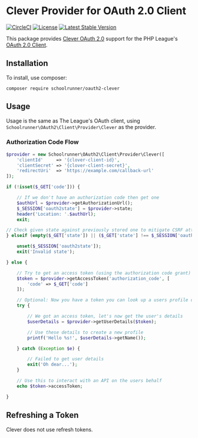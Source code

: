 # Clever Provider for OAuth 2.0 Client
[![CircleCI](https://img.shields.io/circleci/project/Schoolrunner/oauth2-clever.svg)](https://circleci.com/gh/Schoolrunner/oauth2-clever)
[![License](https://img.shields.io/packagist/l/schoolrunner/oauth2-clever.svg)](https://github.com/schoolrunner/oauth2-clever/blob/master/LICENSE)
[![Latest Stable Version](https://img.shields.io/packagist/v/schoolrunner/oauth2-clever.svg)](https://packagist.org/packages/schoolrunner/oauth2-clever)

This package provides [Clever OAuth 2.0](https://dev.clever.com/instant-login/bearer-tokens) support for the PHP League's [OAuth 2.0 Client](https://github.com/thephpleague/oauth2-client).

## Installation

To install, use composer:

```
composer require schoolrunner/oauth2-clever
```

## Usage

Usage is the same as The League's OAuth client, using `Schoolrunner\OAuth2\Client\Provider\Clever` as the provider.

### Authorization Code Flow

```php
$provider = new Schoolrunner\OAuth2\Client\Provider\Clever([
    'clientId'     => '{clover-client-id}',
    'clientSecret' => '{clover-client-secret}',
    'redirectUri'  => 'https://example.com/callback-url'
]);

if (!isset($_GET['code'])) {

    // If we don't have an authorization code then get one
    $authUrl = $provider->getAuthorizationUrl();
    $_SESSION['oauth2state'] = $provider->state;
    header('Location: '.$authUrl);
    exit;

// Check given state against previously stored one to mitigate CSRF attack
} elseif (empty($_GET['state']) || ($_GET['state'] !== $_SESSION['oauth2state'])) {

    unset($_SESSION['oauth2state']);
    exit('Invalid state');

} else {

    // Try to get an access token (using the authorization code grant)
    $token = $provider->getAccessToken('authorization_code', [
        'code' => $_GET['code']
    ]);

    // Optional: Now you have a token you can look up a users profile data
    try {

        // We got an access token, let's now get the user's details
        $userDetails = $provider->getUserDetails($token);

        // Use these details to create a new profile
        printf('Hello %s!', $userDetails->getName());

    } catch (Exception $e) {

        // Failed to get user details
        exit('Oh dear...');
    }

    // Use this to interact with an API on the users behalf
    echo $token->accessToken;

}
```

## Refreshing a Token

Clever does not use refresh tokens.

